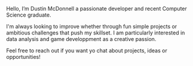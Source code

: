 Hello, I’m Dustin McDonnell a passionate developer and recent Computer Science graduate.

I'm always looking to improve whether through fun simple projects or ambitious challenges that push my skillset.
I am particularly interested in data analysis and game developpment as a creative passion.

Feel free to reach out if you want yo chat about projects, ideas or opportunities!
